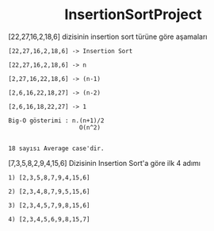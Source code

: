 <h1 align="center">InsertionSortProject</h1>


[22,27,16,2,18,6] dizisinin insertion sort türüne göre aşamaları 

    [22,27,16,2,18,6] -> Insertion Sort

    [22,27,16,2,18,6] -> n
 
    [2,27,16,22,18,6] -> (n-1)
 
    [2,6,16,22,18,27] -> (n-2)

    [2,6,16,18,22,27] -> 1
 
    Big-O gösterimi : n.(n+1)/2
                        O(n^2)


    18 sayısı Average case'dir.


[7,3,5,8,2,9,4,15,6] Dizisinin Insertion Sort'a göre ilk 4 adımı

    1) [2,3,5,8,7,9,4,15,6]

    2) [2,3,4,8,7,9,5,15,6]

    3) [2,3,4,5,7,9,8,15,6]

    4) [2,3,4,5,6,9,8,15,7]
